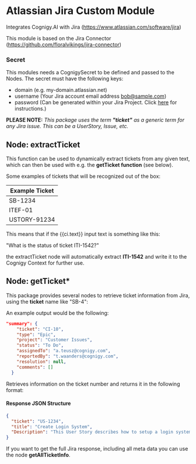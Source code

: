 # Atlassian Jira Custom Module

Integrates Cognigy.AI with Jira (https://www.atlassian.com/software/jira) 

This module is based on the Jira Connector (https://github.com/floralvikings/jira-connector)

### Secret
This modules needs a CognigySecret to be defined and passed to the Nodes. The secret must have the following keys:

- domain (e.g. my-domain.atlassian.net)
- username (Your Jira account email address bob@sample.com)
- password (Can be generated within your Jira Project. Click [here](https://confluence.atlassian.com/cloud/api-tokens-938839638.html) for instructions.)

**PLEASE NOTE:** 
*This package uses the term **"ticket"** as a generic term for any Jira issue. This can be  a UserStory, Issue, etc.*

 ## Node: extractTicket

This function can be used to dynamically extract tickets from any given text, which can then be used with e.g. the **getTicket function** (see below).

Some examples of tickets that will be recognized out of the box: 

| Example Ticket|
| ------------- |
| SB-1234       |
| ITEF-01       |
| USTORY-91234  |

This means that if the {{ci.text}} input text is something like this:

"What is the status of ticket ITI-1542?"

the extractTicket node will automatically extract **ITI-1542** and write it to the Cognigy Context for further use. 

## Node: getTicket*

This package provides several nodes to retrieve ticket information from Jira, using the **ticket** name like "SB-4": 

An example output would be the following: 

```json
"summary": {
    "ticket": "CI-10",
    "type": "Epic",
    "project": "Customer Issues",
    "status": "To Do",
    "assignedTo": "a.teusz@cognigy.com",
    "reportedBy": "t.waanders@cognigy.com",
    "resolution": null,
    "comments": []
  }
```


Retrieves information on the ticket number and returns it in the following format: 


#### Response JSON Structure

```json
{
  "ticket": "US-1234",
  "title": "Create Login System",
  "Description": "This User Story describes how to setup a login system."
}
```

If you want to get the full Jira response, including all meta data you can use the node **getAllTicketInfo**.

